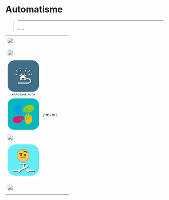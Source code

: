 
# Automatisme


>****
>. . .
> [](https://market.jeedom.com/index.php?v=d&p=market&type=plugin&categorie=automatisation) 


| | | | |
|--- | --- | --- | ---|
|<img src="ChauffeEau/ChauffeEau_icon.png" class="pluginLogo" width="100" />|||[](https://mika-nt28.github.io/Documentations/ChauffeEau/en_US/)<br/>[](https://market.jeedom.com/index.php?v=d&p=market_display&id=2671)<br/>[](https://mika-nt28.github.io/Documentations/ChauffeEau/en_US/changelog)|
|<img src="Volets/Volets_icon.png" class="pluginLogo" width="100" />|||[](https://mika-nt28.github.io/Documentations/Volets/en_US/)<br/>[](https://market.jeedom.com/index.php?v=d&p=market_display&id=2612)<br/>[](https://mika-nt28.github.io/Documentations/Volets/en_US/changelog)|
|<img src="arrosageAuto/arrosageAuto_icon.png" class="pluginLogo" width="100" />|||[](https://mika-nt28.github.io/Documentations/arrosageAuto/en_US/)<br/>[](https://market.jeedom.com/index.php?v=d&p=market_display&id=2903)<br/>[](https://mika-nt28.github.io/Documentations/arrosageAuto/en_US/changelog)|
|<img src="jeezviz/jeezviz_icon.png" class="pluginLogo" width="100" />|jeezviz||[](https://famille-ozaer.github.io/jeezviz/en_US/index.md)<br/>[](https://market.jeedom.com/index.php?v=d&p=market_display&id=4063)<br/>[](https://famille-ozaer.github.io/jeezviz/en_US/changelog.html)|
|<img src="sequencing/sequencing_icon.png" class="pluginLogo" width="100" />|||[](https://agp42.github.io/sequencing/en_US/)<br/>[](https://market.jeedom.com/index.php?v=d&p=market_display&id=3982)<br/>[](https://agp42.github.io/sequencing/en_US/changelog)|
|<img src="swassist/swassist_icon.png" class="pluginLogo" width="100" />|||[](https://ktn001.github.io/en_US/swassist/index.html)<br/>[](https://market.jeedom.com/index.php?v=d&p=market_display&id=4170)<br/>[](https://ktn001.github.io/en_US/swassist/changelog.html)|
|<img src="voletProp/voletProp_icon.png" class="pluginLogo" width="100" />|||[](https://mika-nt28.github.io/Documentations/voletProp/en_US/)<br/>[](https://market.jeedom.com/index.php?v=d&p=market_display&id=3229)<br/>[](https://mika-nt28.github.io/Documentations/voletProp/en_US/changelog)|
